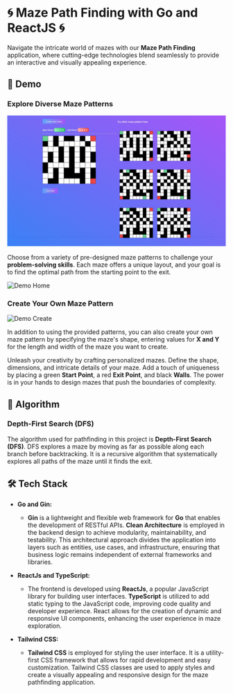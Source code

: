 # 🌀 **Maze Path Finding** with **Go** and **ReactJS** 🌀

Navigate the intricate world of mazes with our **Maze Path Finding** application, where cutting-edge technologies blend seamlessly to provide an interactive and visually appealing experience.

## 🚀 **Demo**

### Explore Diverse Maze Patterns

![Home Page](screenshots/maze-home.jpeg)

Choose from a variety of pre-designed maze patterns to challenge your **problem-solving skills**. Each maze offers a unique layout, and your goal is to find the optimal path from the starting point to the exit.

![Demo Home](screenshots/maze-home-demo.gif)

### Create Your Own Maze Pattern

![Demo Create](screenshots/maze-create-demo.gif)

In addition to using the provided patterns, you can also create your own maze pattern by specifying the maze's shape, entering values for **X and Y** for the length and width of the maze you want to create.

Unleash your creativity by crafting personalized mazes. Define the shape, dimensions, and intricate details of your maze. Add a touch of uniqueness by placing a green **Start Point**, a red **Exit Point**, and black **Walls**. The power is in your hands to design mazes that push the boundaries of complexity.

## 🔄 **Algorithm**

### **Depth-First Search (DFS)**

The algorithm used for pathfinding in this project is **Depth-First Search (DFS)**. DFS explores a maze by moving as far as possible along each branch before backtracking. It is a recursive algorithm that systematically explores all paths of the maze until it finds the exit.

## 🛠️ **Tech Stack**

-   **Go and Gin:**

    -   **Gin** is a lightweight and flexible web framework for **Go** that enables the development of RESTful APIs. **Clean Architecture** is employed in the backend design to achieve modularity, maintainability, and testability. This architectural approach divides the application into layers such as entities, use cases, and infrastructure, ensuring that business logic remains independent of external frameworks and libraries.

-   **ReactJs and TypeScript:**

    -   The frontend is developed using **ReactJs**, a popular JavaScript library for building user interfaces. **TypeScript** is utilized to add static typing to the JavaScript code, improving code quality and developer experience. React allows for the creation of dynamic and responsive UI components, enhancing the user experience in maze exploration.

-   **Tailwind CSS:**
    -   **Tailwind CSS** is employed for styling the user interface. It is a utility-first CSS framework that allows for rapid development and easy customization. Tailwind CSS classes are used to apply styles and create a visually appealing and responsive design for the maze pathfinding application.
